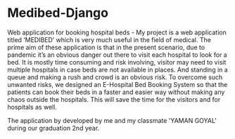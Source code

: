 # Medibed-Django
Web application for booking hospital beds - 
My project is a web application titled ‘MEDIBED’ which is very much useful in the field of medical. The prime aim of these application is that in the present scenario, due to pandemic it’s
an obvious danger out there to visit each hospital to look for a bed. It is mostly time consuming and risk involving, visitor may need to visit multiple hospitals in case beds are not available in
places. And standing in a queue and making a rush and crowd is an obvious risk. To overcome such unwanted risks, we designed an E-Hospital Bed Booking System so that the patients can
book their beds in a faster and easier way without making any chaos outside the hospitals. This will save the time for the visitors and for hospitals as well.

The application by developed by me and my classmate 'YAMAN GOYAL' during our graduation 2nd year.
